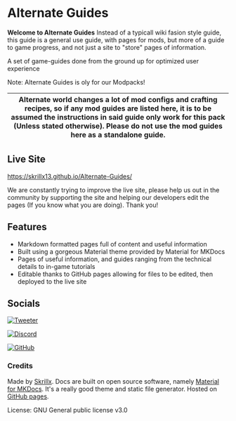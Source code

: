 # Alternate Guides

**Welcome to Alternate Guides**
Instead of a typicall wiki fasion style guide, this guide is a general use guide, with pages for mods, but more of a guide to game progress, and not just a site to "store" pages of information.

A set of game-guides done from the ground up for optimized user experience

Note: Alternate Guides is oly for our Modpacks!

|Alternate world changes a lot of mod configs and crafting recipes, so if any mod guides are listed here, it is to be assumed the instructions in said guide only work for this pack (Unless stated otherwise). Please do not use the mod guides here as a standalone guide.|
| ----------- | 

## Live Site
https://skrillx13.github.io/Alternate-Guides/

We are constantly trying to improve the live site, please help us out in the community by supporting the site and helping our developers edit the pages (If you know what you are doing). Thank you!

## Features
- Markdown formatted pages full of content and useful information
- Built using a gorgeous Material theme provided by Material for MKDocs
- Pages of useful information, and guides ranging from the technical details to in-game tutorials
- Editable thanks to GitHub pages allowing for files to be edited, then deployed to the live site

## Socials
[![Tweeter](https://img.shields.io/badge/X-%23000000.svg?style=for-the-badge&logo=X&logoColor=white)](https://x.com/Skrillx_13)

[![Discord](https://img.shields.io/badge/Discord-%235865F2.svg?style=for-the-badge&logo=discord&logoColor=white)](https://discord.com/invite/modrinth-734077874708938864)

[![GitHub](https://img.shields.io/badge/github%20actions-%232671E5.svg?style=for-the-badge&logo=githubactions&logoColor=white)](https://skrillx13.github.io/Alternate-Guides/)
### Credits

Made by [Skrillx](https://beacons.ai/skrillx). Docs are built on open source software, namely [Material for MKDocs](https://squidfunk.github.io/mkdocs-material/). It's a really good theme and static file generator. Hosted on [GitHub pages](https://pages.github.com).

License: GNU General public license v3.0